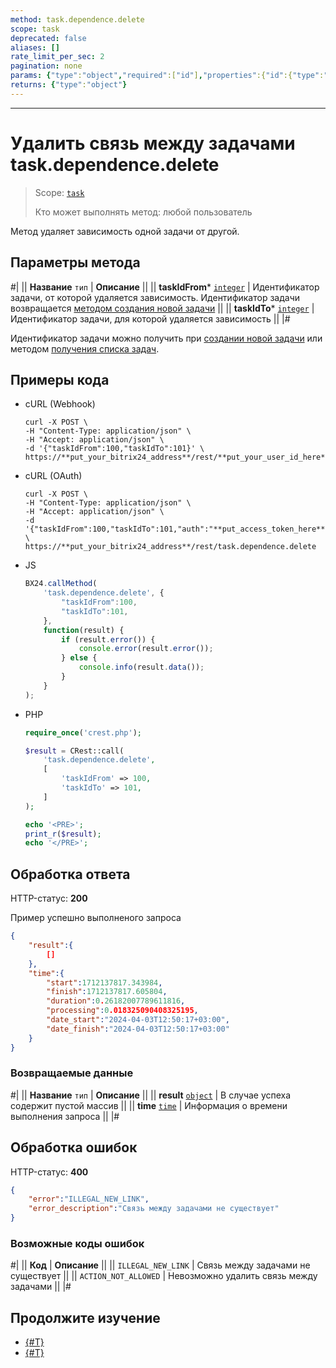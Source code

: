 ```yaml
---
method: task.dependence.delete
scope: task
deprecated: false
aliases: []
rate_limit_per_sec: 2
pagination: none
params: {"type":"object","required":["id"],"properties":{"id":{"type":"integer"}}}
returns: {"type":"object"}
---
```



---

# Удалить связь между задачами task.dependence.delete

> Scope: [`task`](../scopes/permissions.md)
>
> Кто может выполнять метод: любой пользователь

Метод удаляет зависимость одной задачи от другой.

## Параметры метода



#|
|| **Название**
`тип` | **Описание** ||
|| **taskIdFrom***
[`integer`](../data-types.md) | Идентификатор задачи, от которой удаляется зависимость. Идентификатор задачи возвращается [методом создания новой задачи](./tasks-task-add.md) ||
|| **taskIdTo***
[`integer`](../data-types.md) | Идентификатор задачи, для которой удаляется зависимость ||
|#

Идентификатор задачи можно получить при [создании новой задачи](./tasks-task-add.md) или методом [получения списка задач](./tasks-task-list.md).

## Примеры кода





- cURL (Webhook)

    ```http
    curl -X POST \
    -H "Content-Type: application/json" \
    -H "Accept: application/json" \
    -d '{"taskIdFrom":100,"taskIdTo":101}' \
    https://**put_your_bitrix24_address**/rest/**put_your_user_id_here**/**put_your_webbhook_here**/task.dependence.delete
    ```

- cURL (OAuth)

    ```http
    curl -X POST \
    -H "Content-Type: application/json" \
    -H "Accept: application/json" \
    -d '{"taskIdFrom":100,"taskIdTo":101,"auth":"**put_access_token_here**"}' \
    https://**put_your_bitrix24_address**/rest/task.dependence.delete
    ```

- JS

    ```js
    BX24.callMethod(
        'task.dependence.delete', {
            "taskIdFrom":100,
            "taskIdTo":101,
        },
        function(result) {
            if (result.error()) {
                console.error(result.error());
            } else {
                console.info(result.data());
            }
        }
    );
    ```

- PHP

    ```php
    require_once('crest.php');

    $result = CRest::call(
        'task.dependence.delete',
        [
            'taskIdFrom' => 100,
            'taskIdTo' => 101,
        ]
    );

    echo '<PRE>';
    print_r($result);
    echo '</PRE>';
    ```



## Обработка ответа

HTTP-статус: **200**

Пример успешно выполненого запроса

```json
{
    "result":{
        []
    },
    "time":{
        "start":1712137817.343984,
        "finish":1712137817.605804,
        "duration":0.26182007789611816,
        "processing":0.018325090408325195,
        "date_start":"2024-04-03T12:50:17+03:00",
        "date_finish":"2024-04-03T12:50:17+03:00"
    }
}
```

### Возвращаемые данные

#|
|| **Название**
`тип` | **Описание** ||
|| **result**
[`object`](../data-types.md) | В случае успеха содержит пустой массив ||
|| **time**
[`time`](../data-types.md) | Информация о времени выполнения запроса ||
|#

## Обработка ошибок

HTTP-статус: **400**

```json
{
    "error":"ILLEGAL_NEW_LINK",
    "error_description":"Связь между задачами не существует"
}
```



### Возможные коды ошибок

#|
|| **Код** | **Описание** ||
|| `ILLEGAL_NEW_LINK` | Связь между задачами не существует ||
|| `ACTION_NOT_ALLOWED` | Невозможно удалить связь между задачами ||
|#



## Продолжите изучение

- [{#T}](./index.md)
- [{#T}](./task-dependence-add.md)
